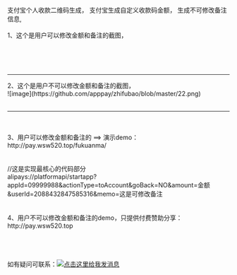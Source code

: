# 
支付宝个人收款二维码生成，
支付宝生成自定义收款码金额，
生成不可修改备注信息,
<br>
<br>
1、这个是用户可以修改金额和备注的截图，<br>

<br>
<br>
<br>
<hr>
2、这个是用户不可以修改金额和备注的截图，<br>
![image](https://github.com/apppay/zhifubao/blob/master/22.png)
<br>
<br>
<hr>
<br>
<br>
3、用户可以修改金额和备注的  ==>  演示demo： http://pay.wsw520.top/fukuanma/
<br>
<br>
<br>
//这是实现最核心的代码部分
<br>
alipays://platformapi/startapp?appId=09999988&actionType=toAccount&goBack=NO&amount=金额&userId=2088432847585316&memo=这是可修改备注
<br>
<br>
<br>
4、用户不可以修改金额和备注的demo，只提供付费赞助分享： http://pay.wsw520.top
<br>
<br>
<br>
<br>
<br>
如有疑问可联系：<a target="_blank" href="http://wpa.qq.com/msgrd?v=3&uin=754219009&site=qq&menu=yes"><img border="0" src="http://wpa.qq.com/pa?p=2:754219009:51" alt="点击这里给我发消息" title="点击这里给我发消息"/></a>
